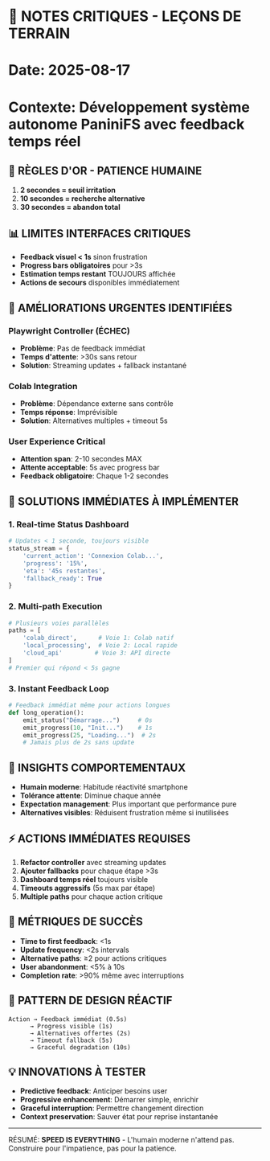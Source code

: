 # 🚨 NOTES CRITIQUES - LEÇONS DE TERRAIN
# Date: 2025-08-17 
# Contexte: Développement système autonome PaniniFS avec feedback temps réel

## 🎯 RÈGLES D'OR - PATIENCE HUMAINE
1. **2 secondes = seuil irritation** 
2. **10 secondes = recherche alternative**
3. **30 secondes = abandon total**

## 📊 LIMITES INTERFACES CRITIQUES
- **Feedback visuel < 1s** sinon frustration
- **Progress bars obligatoires** pour >3s
- **Estimation temps restant** TOUJOURS affichée
- **Actions de secours** disponibles immédiatement

## 🔧 AMÉLIORATIONS URGENTES IDENTIFIÉES

### Playwright Controller (ÉCHEC)
- **Problème**: Pas de feedback immédiat
- **Temps d'attente**: >30s sans retour
- **Solution**: Streaming updates + fallback instantané

### Colab Integration 
- **Problème**: Dépendance externe sans contrôle
- **Temps réponse**: Imprévisible 
- **Solution**: Alternatives multiples + timeout 5s

### User Experience Critical
- **Attention span**: 2-10 secondes MAX
- **Attente acceptable**: 5s avec progress bar
- **Feedback obligatoire**: Chaque 1-2 secondes

## 🚀 SOLUTIONS IMMÉDIATES À IMPLÉMENTER

### 1. Real-time Status Dashboard
```python
# Updates < 1 seconde, toujours visible
status_stream = {
    'current_action': 'Connexion Colab...',
    'progress': '15%',
    'eta': '45s restantes',
    'fallback_ready': True
}
```

### 2. Multi-path Execution
```python
# Plusieurs voies parallèles
paths = [
    'colab_direct',      # Voie 1: Colab natif
    'local_processing',  # Voie 2: Local rapide  
    'cloud_api'         # Voie 3: API directe
]
# Premier qui répond < 5s gagne
```

### 3. Instant Feedback Loop
```python
# Feedback immédiat même pour actions longues
def long_operation():
    emit_status("Démarrage...")     # 0s
    emit_progress(10, "Init...")    # 1s
    emit_progress(25, "Loading...")  # 2s
    # Jamais plus de 2s sans update
```

## 🧠 INSIGHTS COMPORTEMENTAUX
- **Humain moderne**: Habitude réactivité smartphone
- **Tolérance attente**: Diminue chaque année
- **Expectation management**: Plus important que performance pure
- **Alternatives visibles**: Réduisent frustration même si inutilisées

## ⚡ ACTIONS IMMÉDIATES REQUISES
1. **Refactor controller** avec streaming updates
2. **Ajouter fallbacks** pour chaque étape >3s
3. **Dashboard temps réel** toujours visible
4. **Timeouts aggressifs** (5s max par étape)
5. **Multiple paths** pour chaque action critique

## 🎯 MÉTRIQUES DE SUCCÈS
- **Time to first feedback**: <1s
- **Update frequency**: <2s intervals
- **Alternative paths**: ≥2 pour actions critiques
- **User abandonment**: <5% à 10s
- **Completion rate**: >90% même avec interruptions

## 🔄 PATTERN DE DESIGN RÉACTIF
```
Action → Feedback immédiat (0.5s)
      → Progress visible (1s)
      → Alternatives offertes (2s)
      → Timeout fallback (5s)
      → Graceful degradation (10s)
```

## 💡 INNOVATIONS À TESTER
- **Predictive feedback**: Anticiper besoins user
- **Progressive enhancement**: Démarrer simple, enrichir
- **Graceful interruption**: Permettre changement direction
- **Context preservation**: Sauver état pour reprise instantanée

---
RÉSUMÉ: **SPEED IS EVERYTHING** - L'humain moderne n'attend pas.
Construire pour l'impatience, pas pour la patience.
